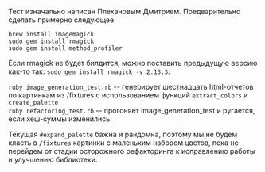 Тест изначально написан Плехановым Дмитрием. Предварительно сделать примерно следующее:

    brew install imagemagick
    sudo gem install rmagick
    sudo gem install method_profiler

Если rmagick не будет билдится, можно поставить предыдущую версию как-то так: `sudo gem install rmagick -v 2.13.3`.

`ruby image_generation_test.rb` -- генерирует шестнадцать html-отчетов по картинкам из /fixtures с использованием функций `extract_colors` и `create_palette`  
`ruby refactoring_test.rb` -- прогоняет image_generation_test и ругается, если хеш-суммы изменились.

Текущая `#expand_palette` бажна и рандомна, поэтому мы не будем класть в `/fixtures` картинки с маленьким набором цветов, пока не перейдем от стадии осторожного рефакторинга к исправлению работы и улучшению библиотеки.

